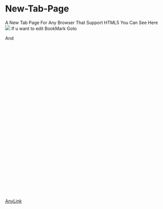 # New-Tab-Page
A New Tab Page For Any Browser That Support HTML5
 You Can See Here 
<img src="https://i.imgur.com/3NUFgNy.png">
 If u want to edit BookMark
 Goto
 <div class="bookmarks">
 And
     <a href="https://anylink.com" class="bookmark">
      <svg class="icon" viewBox="0 0 24 24">
        <path d="Your Svg"/>
      </svg>
      AnyLink
    </a>
 
 
